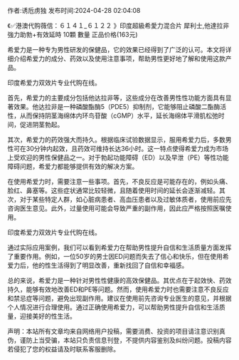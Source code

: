 <p>作者:诱卮虏独 发布时间:2024-04-28 02:04:08</p>
<p>《✅港澳代购薇信：６１４１_６１２２ 》印度超級希愛力混合片 犀利士,他達拉非 強力助勃+有效延時 10顆 數量 正品价格(163元) </p>
									<p>希爱力是一种专为男性研发的保健品，它的效果已经得到了广泛的认可。本文将详细介绍希爱力的成分、药效以及使用注意事项，帮助男性更好地了解和使用这款产品。</p><p></p><p>印度希爱力双效片专业代购在线。</p><p></p><p>首先，希爱力的主要成分包括他达拉非等，这些成分在改善男性性功能方面具有显著效果。他达拉非是一种磷酸酯酶5（PDE5）抑制剂，它能够阻止磷酸二酯酶活性，从而保持阴茎海绵体内环鸟苷酸（cGMP）水平，延长海绵体平滑肌松弛时间，促进阴茎勃起。</p><p></p><p>其次，希爱力的药效强大而持久。根据临床试验数据显示，服用希爱力后，多数男性可在30分钟内起效，且药效可维持长达36小时。这一特点使得希爱力成为市场上受欢迎的男性保健品之一。对于勃起功能障碍（ED）以及早泄（PE）等性功能障碍问题，希爱力都能够提供有效的解决方案。</p><p></p><p>在使用希爱力时，需要注意一些事项。首先，不良反应是可能存在的，例如头痛、脸红、鼻塞等。这些症状通常比较轻微，且随着使用时间的延长会逐渐减轻。其次，对于某些特定人群，如心脏病患者、高血压患者以及过敏体质者，使用前应先咨询医生意见。此外，过量使用可能会导致严重的副作用，因此应严格按照医嘱使用。</p><p></p><p>印度希爱力双效片专业代购在线。</p><p></p><p>通过实际应用案例，我们可以看到希爱力在帮助男性提升自信和生活质量方面发挥了重要作用。例如，一位50岁的男士因ED问题而失去了信心和快乐，但在使用希爱力后，他的性生活得到了明显改善，重新找回了自信和幸福感。</p><p></p><p>总的来说，希爱力是一种针对男性性健康的高效保健品。其优点在于起效快、药效持久，能够有效地改善ED和PE等问题。然而，使用希爱力时也需要注意不良反应和禁忌症等问题，避免出现副作用。建议在使用前先咨询专业医生的意见，并根据个人情况进行合理使用。通过正确使用希爱力，可以帮助男性提升自信和生活质量，迎接美好的性生活。</p>				声明：本站所有文章均来自网络用户投稿，需要消费、投资的项目请注意识别真伪，谨防上当受骗，本站只负责信息刊登，不提供内容鉴别及纠纷问题。投稿内容若侵犯了您的权益请及时联系客服删除。				
